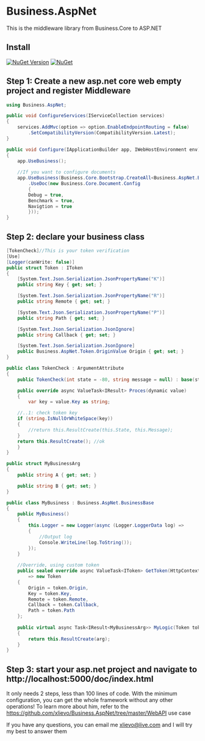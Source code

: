 # Business.AspNet
This is the middleware library from Business.Core to ASP.NET
## Install
[![NuGet Version](https://img.shields.io/nuget/v/Business.AspNet.svg?style=flat)](https://www.nuget.org/packages/Business.AspNet/)
[![NuGet](https://img.shields.io/nuget/dt/Business.AspNet.svg)](https://www.nuget.org/packages/Business.AspNet)
## Step 1: Create a new asp.net core web empty project and register Middleware
```C#
using Business.AspNet;

public void ConfigureServices(IServiceCollection services)
{
    services.AddMvc(option => option.EnableEndpointRouting = false)
        .SetCompatibilityVersion(CompatibilityVersion.Latest);
}

public void Configure(IApplicationBuilder app, IWebHostEnvironment env)
{
    app.UseBusiness();
	
    //If you want to configure documents
    app.UseBusiness(Business.Core.Bootstrap.CreateAll<Business.AspNet.BusinessBase>()
        .UseDoc(new Business.Core.Document.Config
        {
	    Debug = true,
	    Benchmark = true,
	    Navigtion = true
        }));
}
```
## Step 2: declare your business class
```C#
[TokenCheck]//This is your token verification
[Use]
[Logger(canWrite: false)]
public struct Token : IToken
{
    [System.Text.Json.Serialization.JsonPropertyName("K")]
    public string Key { get; set; }

    [System.Text.Json.Serialization.JsonPropertyName("R")]
    public string Remote { get; set; }

    [System.Text.Json.Serialization.JsonPropertyName("P")]
    public string Path { get; set; }

    [System.Text.Json.Serialization.JsonIgnore]
    public string Callback { get; set; }

    [System.Text.Json.Serialization.JsonIgnore]
    public Business.AspNet.Token.OriginValue Origin { get; set; }
}

public class TokenCheck : ArgumentAttribute
{
    public TokenCheck(int state = -80, string message = null) : base(state, message) { }

    public override async ValueTask<IResult> Proces(dynamic value)
    {
        var key = value.Key as string;

	//..1: check token key
	if (string.IsNullOrWhiteSpace(key))
	{
	    //return this.ResultCreate(this.State, this.Message);
	}
	return this.ResultCreate(); //ok
    }
}

public struct MyBusinessArg
{
    public string A { get; set; }

    public string B { get; set; }
}

public class MyBusiness : Business.AspNet.BusinessBase
{
    public MyBusiness()
    {
        this.Logger = new Logger(async (Logger.LoggerData log) =>
        {
            //Output log
            Console.WriteLine(log.ToString());
        });
    }
	
    //Override, using custom token
    public sealed override async ValueTask<IToken> GetToken(HttpContext context, Business.AspNet.Token token)
        => new Token
    {
        Origin = token.Origin,
        Key = token.Key,
        Remote = token.Remote,
        Callback = token.Callback,
        Path = token.Path
    };
	
    public virtual async Task<IResult<MyBusinessArg>> MyLogic(Token token, MyBusinessArg arg)
    {
        return this.ResultCreate(arg);
    }
}
```
## Step 3: start your asp.net project and navigate to http://localhost:5000/doc/index.html

It only needs 2 steps, less than 100 lines of code. With the minimum configuration, you can get the whole framework without any other operations!
To learn more about him, refer to the https://github.com/xlievo/Business.AspNet/tree/master/WebAPI use case

If you have any questions, you can email me xlievo@live.com and I will try my best to answer them
